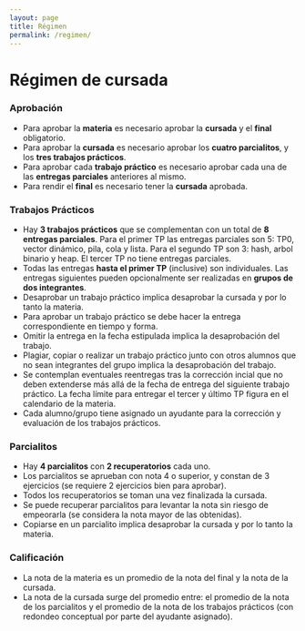 ```yaml
---
layout: page
title: Régimen
permalink: /regimen/
---
```


Régimen de cursada
=======

### Aprobación

* Para aprobar la **materia** es necesario aprobar la **cursada** y el **final** obligatorio.
* Para aprobar la **cursada** es necesario aprobar los **cuatro parcialitos**, y los **tres trabajos prácticos**.
* Para aprobar cada **trabajo práctico** es necesario aprobar cada una de las **entregas parciales** anteriores al mismo.
* Para rendir el **final** es necesario tener la **cursada** aprobada.


### Trabajos Prácticos

* Hay **3 trabajos prácticos** que se complementan con un total de **8 entregas parciales**.
  Para el primer TP las entregas parciales son 5: TP0, vector dinámico, pila, cola y lista. Para el segundo TP son 3: hash, arbol binario y heap. El tercer TP no tiene entregas parciales.
* Todas las entregas **hasta el primer TP** (inclusive) son individuales. Las entregas siguientes pueden opcionalmente ser realizadas en **grupos de dos integrantes**.
* Desaprobar un trabajo práctico implica desaprobar la cursada y por lo tanto la materia.
* Para aprobar un trabajo práctico se debe hacer la entrega correspondiente en tiempo y forma.
* Omitir la entrega en la fecha estipulada implica la desaprobación del trabajo.
* Plagiar, copiar o realizar un trabajo práctico junto con otros alumnos que no sean integrantes del grupo implica la desaprobación del trabajo.
* Se contemplan eventuales reentregas tras la corrección incial que no deben extenderse más allá de la fecha de entrega del siguiente trabajo práctico. La fecha límite para entregar el tercer y último TP figura en el calendario de la materia.
* Cada alumno/grupo tiene asignado un ayudante para la corrección y evaluación de los trabajos prácticos.


### Parcialitos

* Hay **4 parcialitos** con **2 recuperatorios** cada uno.
* Los parcialitos se aprueban con nota 4 o superior, y constan de 3 ejercicios (se requiere 2 ejercicios bien para aprobar).
* Todos los recuperatorios se toman una vez finalizada la cursada.
* Se puede recuperar parcialitos para levantar la nota sin riesgo de empeorarla (se considera la nota mayor de las obtenidas).
* Copiarse en un parcialito implica desaprobar la cursada y por lo tanto la materia.

### Calificación

* La nota de la materia es un promedio de la nota del final y la nota de la cursada.
* La nota de la cursada surge del promedio entre: el promedio de la nota de los parcialitos y el promedio de la nota de los trabajos prácticos (con redondeo conceptual por parte del ayudante asignado).